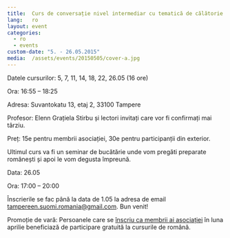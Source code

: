 ```yaml
---
title:  Curs de conversație nivel intermediar cu tematică de călătorie
lang:   ro
layout: event
categories:
  - ro
  - events
custom-date: "5. - 26.05.2015"
media:  /assets/events/20150505/cover-a.jpg
---
```


Datele cursurilor: 5, 7, 11, 14, 18, 22, 26.05 (16 ore)

Ora: 16:55 – 18:25

Adresa: Suvantokatu 13, etaj 2, 33100 Tampere

Profesor: Elenn Grațiela Stirbu și lectori invitați care vor fi confirmați mai târziu.

Preț: 15e pentru membrii asociației, 30e pentru participanții din exterior.

Ultimul curs va fi un seminar de bucătărie unde vom pregăti preparate românești și apoi le vom degusta împreună.

Data: 26.05

Ora: 17:00 – 20:00

Înscrierile se fac până la data de 1.05 la adresa de email [tampereen.suomi.romania@gmail.com](mailto:tampereen.suomi.romania@gmail.com). Bun venit!

Promoție de vară: Persoanele care se [înscriu ca membrii ai asociației](/ro#join) în luna aprilie beneficiază de participare gratuită la cursurile de română.